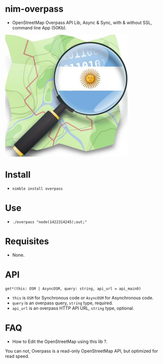 # nim-overpass

- OpenStreetMap Overpass API Lib, Async & Sync, with & without SSL, command line App (50Kb).

![OpenStreetMap](https://raw.githubusercontent.com/juancarlospaco/nim-overpass/master/osm.jpg)


# Install

- `nimble install overpass`


# Use

- `./overpass "node(1422314245);out;"`

# Requisites

- None.


# API

`get*(this: OSM | AsyncOSM, query: string, api_url = api_main0)`

- `this` is `OSM` for Synchronous code or `AsyncOSM` for Asynchronous code.
- `query` is an overpass query, `string` type, required.
- `api_url` is an overpass HTTP API URL, `string` type, optional.


# FAQ

- How to Edit the OpenStreetMap using this lib ?.

You can not, Overpass is a read-only OpenStreetMap API, but optimized for read speed.
